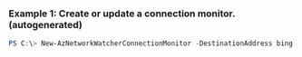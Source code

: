 ### Example 1: Create or update a connection monitor. (autogenerated)
```powershell
PS C:\> New-AzNetworkWatcherConnectionMonitor -DestinationAddress bing.com -DestinationPort 80 -Force {Force} -Name cm -NetworkWatcherName <PSNetworkWatcher> -ResourceGroupName MyResourceGroup -SourceResourceId /subscriptions/00000000-0000-0000-0000-000000000000/resourceGroups/RgCentralUSEUAP/providers/Microsoft.Compute/virtualMachines/vm
```

